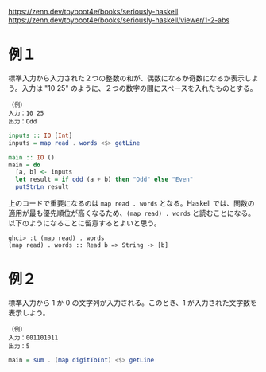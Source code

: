 https://zenn.dev/toyboot4e/books/seriously-haskell
https://zenn.dev/toyboot4e/books/seriously-haskell/viewer/1-2-abs

# 例１
標準入力から入力された２つの整数の和が、偶数になるか奇数になるか表示しよう。入力は "10 25" のように、２つの数字の間にスペースを入れたものとする。

```
（例）
入力：10 25
出力：Odd
```

```Haskell
inputs :: IO [Int]
inputs = map read . words <$> getLine

main :: IO ()
main = do
  [a, b] <- inputs
  let result = if odd (a + b) then "Odd" else "Even"
  putStrLn result
```

上のコードで重要になるのは `map read . words` となる。Haskell では、関数の適用が最も優先順位が高くなるため、`(map read) . words` と読むことになる。<br>
以下のようになることに留意するとよいと思う。

```
ghci> :t (map read) . words
(map read) . words :: Read b => String -> [b]
```

# 例２
標準入力から 1 か 0 の文字列が入力される。このとき、1 が入力された文字数を表示しよう。

```
（例）
入力：001101011
出力：5
```

```Haskell
main = sum . (map digitToInt) <$> getLine
```
